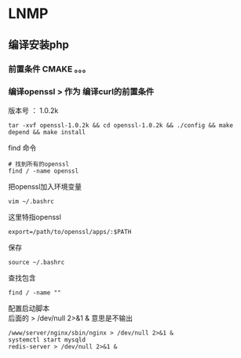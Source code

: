 # LNMP

## 编译安装php
### 前置条件 CMAKE 。。。
### 编译openssl > 作为 编译curl的前置条件
版本号 ： 1.0.2k
```shell
tar -xvf openssl-1.0.2k && cd openssl-1.0.2k && ./config && make depend && make install
```
find 命令
```shell
# 找到所有的openssl
find / -name openssl
```
把openssl加入环境变量
```shell
vim ~/.bashrc
```
这里特指openssl
```shell
export=/path/to/openssl/apps/:$PATH
```
保存
```shell
source ~/.bashrc
```

查找包含
```shell
find / -name ""
```
配置启动脚本  
后面的 > /dev/null 2>&1 & 意思是不输出
````shell
/www/server/nginx/sbin/nginx > /dev/null 2>&1 &
systemctl start mysqld
redis-server > /dev/null 2>&1 &
````